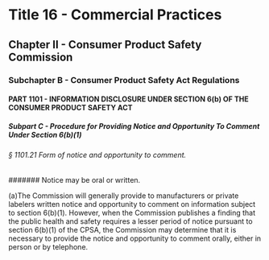 
# Title 16 - Commercial Practices
## Chapter II - Consumer Product Safety Commission
### Subchapter B - Consumer Product Safety Act Regulations
#### PART 1101 - INFORMATION DISCLOSURE UNDER SECTION 6(b) OF THE CONSUMER PRODUCT SAFETY ACT
##### Subpart C - Procedure for Providing Notice and Opportunity To Comment Under Section 6(b)(1)
###### § 1101.21 Form of notice and opportunity to comment.
####### Notice may be oral or written.

(a)The Commission will generally provide to manufacturers or private labelers written notice and opportunity to comment on information subject to section 6(b)(1). However, when the Commission publishes a finding that the public health and safety requires a lesser period of notice pursuant to section 6(b)(1) of the CPSA, the Commission may determine that it is necessary to provide the notice and opportunity to comment orally, either in person or by telephone.
